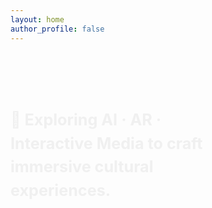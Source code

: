 ```yaml
---
layout: home
author_profile: false
---
```


<!-- 主页开场动画文字 -->
<div class="intro-container">
  <h1 class="fade-in-text">🎨 Exploring AI · AR · Interactive Media to craft immersive cultural experiences.</h1>
  <img src="https://cdn.jsdelivr.net/gh/8CH6/picgo/img/bio-photo.jpg" alt="Profile Photo" class="profile-photo">
</div>

<style>
/* 布局：左文字右图片 */
.intro-container {
  display: flex;
  align-items: center;
  justify-content: space-between;
  gap: 40px;
  margin-top: 50px;
}

/* 左侧文字动画 */
.fade-in-text {
  font-size: 1.8em;
  font-weight: bold;
  line-height: 1.5;
  max-width: 65%;
  opacity: 0;
  transform: translateY(20px);
  animation: fadeUp 1.5s ease-out forwards;
}

@keyframes fadeUp {
  to {
    opacity: 1;
    transform: translateY(0);
  }
}

/* 右侧图片 */
.profile-photo {
  width: 25%;
  border-radius: 12px;
  box-shadow: 0 4px 20px rgba(0,0,0,0.15);
  transform: scale(0.9);
  opacity: 0;
  animation: zoomIn 1.2s ease forwards 0.5s;
}

@keyframes zoomIn {
  to {
    transform: scale(1);
    opacity: 1;
  }
}

/* 手机端优化 */
@media (max-width: 768px) {
  .intro-container {
    flex-direction: column;
    text-align: center;
  }
  .fade-in-text {
    max-width: 100%;
  }
  .profile-photo {
    width: 60%;
  }
}
</style>
